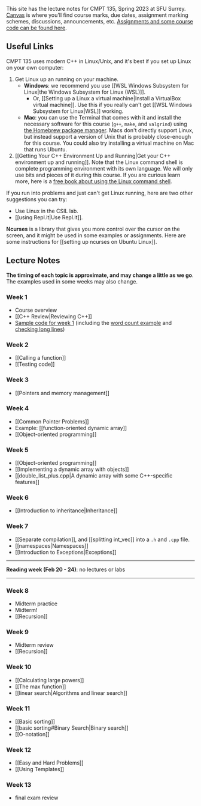 This site has the lecture notes for CMPT 135, Spring 2023 at SFU Surrey. [Canvas](https://canvas.sfu.ca) is where you'll find course marks, due dates, assignment marking schemes, discussions, announcements, etc. [Assignments and some course code can be found here](https://github.com/tjd1234/cmpt135spring2023).

## Useful Links
CMPT 135 uses modern C++ in Linux/Unix, and it's best if you set up Linux on your own computer:

1. Get Linux up an running on your machine.
    - **Windows**: we recommend you use [[WSL Windows Subsystem for Linux|the Windows Subsystem for Linux (WSL)]]. 
	    - Or, [[Setting up a Linux a virtual machine|Install a VirtualBox virtual machine]]. Use this if you really can't get [[WSL Windows Subsystem for Linux|WSL]] working.
    - **Mac**: you can use the Terminal that comes with it and install the necessary software for this course (`g++`, `make`, and `valgrind`) using [the Homebrew package manager](https://brew.sh/). Macs don't directly support Linux, but instead support a version of Unix that is probably close-enough for this course. You could also try installing a virtual machine on Mac that runs Ubuntu.
2. [[Getting Your C++ Environment Up and Running|Get your C++ environment up and running]]. Note that the Linux command shell is complete programming environment with its own language. We will only use bits and pieces of it during this course. If you are curious learn more, here is a [free book about using the Linux command shell](https://www.linuxcommand.org/tlcl.php).

If you run into problems and just can't get Linux running, here are two other suggestions you can try:

- Use Linux in the CSIL lab.
- [[using Repl.it|Use Repl.it]].

**Ncurses** is a library that gives you more control over the cursor on the screen, and it might be used in some examples or assignments. Here are some instructions for [[setting up ncurses on Ubuntu Linux]].

## Lecture Notes 
**The timing of each topic is approximate, and may change a little as we go**. The examples used in some weeks may also change.

### Week 1
- Course overview
- [[C++ Review|Reviewing C++]]
- [Sample code for week 1](https://github.com/tjd1234/cmpt135spring2023/tree/main/lectures/week1) (including the [word count example](https://github.com/tjd1234/cmpt135spring2023/tree/main/lectures/week1/wordcount) and [checking long lines](https://github.com/tjd1234/cmpt135spring2023/blob/main/lectures/week1/wordcount/line_check.cpp))

### Week 2
- [[Calling a function]]
- [[Testing code]]

### Week 3
- [[Pointers and memory management]]

### Week 4
- [[Common Pointer Problems]]
- Example: [[function-oriented dynamic array]]
- [[Object-oriented programming]]

### Week 5
- [[Object-oriented programming]]
- [[Implementing a dynamic array with objects]]
- [[double_list_plus.cpp|A dynamic array with some C++-specific features]]

### Week 6
- [[Introduction to inheritance|Inheritance]]

### Week 7
- [[Separate compilation]], and [[splitting int_vec]] into a `.h` and `.cpp` file.
- [[namespaces|Namespaces]]
- [[Introduction to Exceptions|Exceptions]]

--------------------------

**Reading week (Feb 20 - 24)**: no lectures or labs

--------------------------

### Week 8
- Midterm practice
- Midterm!
- [[Recursion]]

### Week 9
- Midterm review
- [[Recursion]]

### Week 10
- [[Calculating large powers]]
- [[The max function]]
- [[linear search|Algorithms and linear search]]

### Week 11
- [[Basic sorting]]
- [[basic sorting#Binary Search|Binary search]]
- [[O-notation]]

### Week  12
- [[Easy and Hard Problems]]
- [[Using Templates]]

### Week  13
- final exam review
